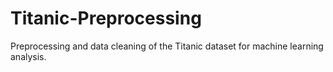 # Titanic-Preprocessing
Preprocessing and data cleaning of the Titanic dataset for machine learning analysis.
